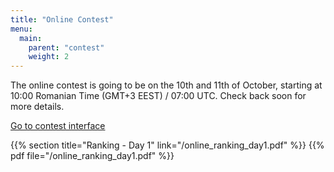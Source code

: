 ```yaml
---
title: "Online Contest"
menu:
  main:
    parent: "contest"
    weight: 2
---
```


The online contest is going to be on the 10th and 11th of October, starting at
10:00 Romanian Time (GMT+3 EEST) / 07:00 UTC. Check back soon for more details.

<span class="big">[Go to contest interface](http://193.226.93.51:8888/)</span>

{{% section title="Ranking - Day 1" link="/online_ranking_day1.pdf" %}}
{{% pdf file="/online_ranking_day1.pdf" %}}
